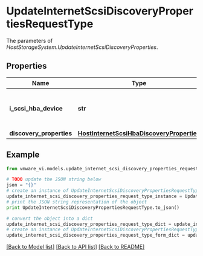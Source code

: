 # UpdateInternetScsiDiscoveryPropertiesRequestType

The parameters of *HostStorageSystem.UpdateInternetScsiDiscoveryProperties*. 

## Properties
Name | Type | Description | Notes
------------ | ------------- | ------------- | -------------
**i_scsi_hba_device** | **str** | The device of the Internet SCSI HBA adapter.  | 
**discovery_properties** | [**HostInternetScsiHbaDiscoveryProperties**](HostInternetScsiHbaDiscoveryProperties.md) |  | 

## Example

```python
from vmware_vi.models.update_internet_scsi_discovery_properties_request_type import UpdateInternetScsiDiscoveryPropertiesRequestType

# TODO update the JSON string below
json = "{}"
# create an instance of UpdateInternetScsiDiscoveryPropertiesRequestType from a JSON string
update_internet_scsi_discovery_properties_request_type_instance = UpdateInternetScsiDiscoveryPropertiesRequestType.from_json(json)
# print the JSON string representation of the object
print UpdateInternetScsiDiscoveryPropertiesRequestType.to_json()

# convert the object into a dict
update_internet_scsi_discovery_properties_request_type_dict = update_internet_scsi_discovery_properties_request_type_instance.to_dict()
# create an instance of UpdateInternetScsiDiscoveryPropertiesRequestType from a dict
update_internet_scsi_discovery_properties_request_type_form_dict = update_internet_scsi_discovery_properties_request_type.from_dict(update_internet_scsi_discovery_properties_request_type_dict)
```
[[Back to Model list]](../README.md#documentation-for-models) [[Back to API list]](../README.md#documentation-for-api-endpoints) [[Back to README]](../README.md)



